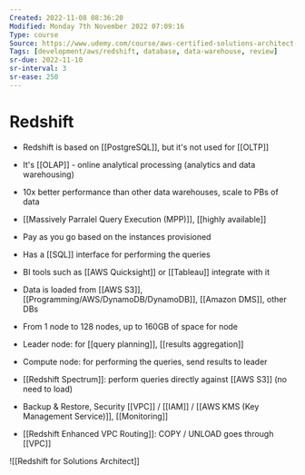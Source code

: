 ```yaml
---
Created: 2022-11-08 08:36:20
Modified: Monday 7th November 2022 07:09:16
Type: course
Source: https://www.udemy.com/course/aws-certified-solutions-architect-associate-saa-c01/?xref=E0Aed11STH4LPUQvCz0GJFABTmM=
Tags: [development/aws/redshift, database, data-warehouse, review]
sr-due: 2022-11-10
sr-interval: 3
sr-ease: 250
---
```


# Redshift

- Redshift is based on [[PostgreSQL]], but it's not used for [[OLTP]]
- It's [[OLAP]] - online analytical processing (analytics and data warehousing)
- 10x better performance than other data warehouses, scale to PBs of data
- [[Massively Parralel Query Execution (MPP)]], [[highly available]]
- Pay as you go based on the instances provisioned
- Has a [[SQL]] interface for performing the queries
- BI tools such as [[AWS Quicksight]] or [[Tableau]] integrate with it

- Data is loaded from [[AWS S3]], [[Programming/AWS/DynamoDB/DynamoDB]], [[Amazon DMS]], other DBs
- From 1 node to 128 nodes, up to 160GB of space for node
- Leader node: for [[query planning]], [[results aggregation]]
- Compute node: for performing the queries, send results to leader
- [[Redshift Spectrum]]: perform queries directly against [[AWS S3]] (no need to load)
- Backup & Restore, Security [[VPC]] / [[IAM]] / [[AWS KMS (Key Management Service)]], [[Monitoring]]
- [[Redshift Enhanced VPC Routing]]: COPY / UNLOAD goes through [[VPC]]

![[Redshift for Solutions Architect]]
